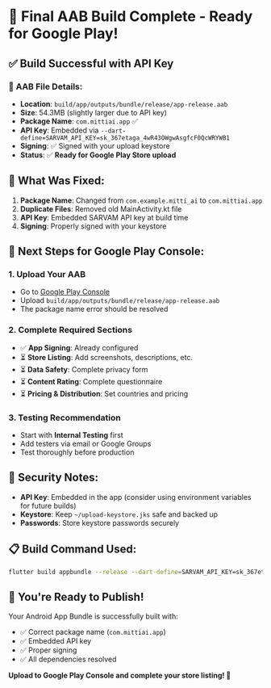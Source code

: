 # 🎉 Final AAB Build Complete - Ready for Google Play!

## ✅ **Build Successful with API Key**

### 📱 **AAB File Details:**
- **Location**: `build/app/outputs/bundle/release/app-release.aab`
- **Size**: 54.3MB (slightly larger due to API key)
- **Package Name**: `com.mittiai.app` ✅
- **API Key**: Embedded via `--dart-define=SARVAM_API_KEY=sk_367etaga_4wR43OWgwAsgfcF0QcWRYWB1`
- **Signing**: ✅ Signed with your upload keystore
- **Status**: ✅ **Ready for Google Play Store upload**

## 🔧 **What Was Fixed:**
1. **Package Name**: Changed from `com.example.mitti_ai` to `com.mittiai.app`
2. **Duplicate Files**: Removed old MainActivity.kt file
3. **API Key**: Embedded SARVAM API key at build time
4. **Signing**: Properly signed with your keystore

## 🚀 **Next Steps for Google Play Console:**

### 1. **Upload Your AAB**
- Go to [Google Play Console](https://play.google.com/console)
- Upload `build/app/outputs/bundle/release/app-release.aab`
- The package name error should be resolved

### 2. **Complete Required Sections**
- ✅ **App Signing**: Already configured
- ⏳ **Store Listing**: Add screenshots, descriptions, etc.
- ⏳ **Data Safety**: Complete privacy form
- ⏳ **Content Rating**: Complete questionnaire
- ⏳ **Pricing & Distribution**: Set countries and pricing

### 3. **Testing Recommendation**
- Start with **Internal Testing** first
- Add testers via email or Google Groups
- Test thoroughly before production

## 🔐 **Security Notes:**
- **API Key**: Embedded in the app (consider using environment variables for future builds)
- **Keystore**: Keep `~/upload-keystore.jks` safe and backed up
- **Passwords**: Store keystore passwords securely

## 📋 **Build Command Used:**
```bash
flutter build appbundle --release --dart-define=SARVAM_API_KEY=sk_367etaga_4wR43OWgwAsgfcF0QcWRYWB1
```

## 🎯 **You're Ready to Publish!**

Your Android App Bundle is successfully built with:
- ✅ Correct package name (`com.mittiai.app`)
- ✅ Embedded API key
- ✅ Proper signing
- ✅ All dependencies resolved

**Upload to Google Play Console and complete your store listing! 🚀**
